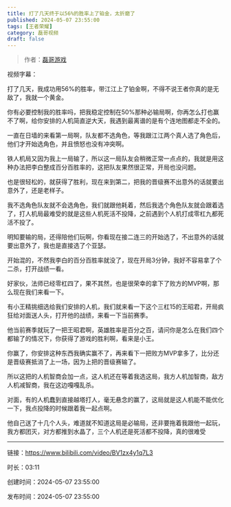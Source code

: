 ```yaml
---
title: 打了几天终于以56%的胜率上了铂金，太折磨了
published: 2024-05-07 23:55:00
tags: [王者荣耀]
category: 磊哥视频
draft: false
---
```



> 作者：[磊哥游戏](https://space.bilibili.com/268941858?spm_id_from=333.788.upinfo.head.click)

视频字幕：

打了几天，我成功用56%的胜率，带江江上了铂金啊，不得不说王者你真的是无敌了，我就一个黄金。

你有必要控制我的胜率吗，把我稳定控制在50%那种必输局啊，你再怎么打也赢不了啊，给你安排的人机简直逆大天，我遇到最离谱的是有个连地图都走不全的。

一直在日墙的来看第一局啊，队友都不选角色，等我跟江江两个真人选了角色后，他们才开始选角色，并且愤怒也没有冲突啊。

铁人机局又因为我上一局输了，所以这一局队友会稍微正常一点点的，我就是用这种办法把李白整成百分百胜率的，这把队友果然很正常，开局也没问题。

也是很轻松的，就获得了胜利，现在来到第二，把我的晋级赛不出意外的话就要出意外了，还是老样子。

我不选角色队友就不会选角色，我们就跟他耗着，然后我选个角色队友就会跟着选了，打人机局最难受的就是这些人机死活不投降，之前遇到个人机打成零杠九都死活不投了。

明知要输的局，还得陪他们玩啊，你看现在接二连三的开始选了，不出意外的话就要出意外了，我也是直接选了个亚瑟。

开始混的，不然我李白的百分百胜率就没了，现在开局3分钟，我好不容易拿了个二杀，打开战绩一看。

好家伙，法师已经零杠四了，果不其然，也是很荣幸的拿下了败方的MVP啊，那么现在我们来看一下。

有小王精挑细选给我们安排的人机，我们就来看一下这个三杠15的王昭君，开局疯狂给对面送人头，打开他的战绩，来看一下当前赛季。

他当前赛季就玩了一把王昭君啊，英雄胜率是百分之百，请问你是怎么在我们四个都输了的情况下，你获得了游戏的胜利啊，看来是小王。

你赢了，你安排这种东西我确实赢不了，再来看下一把败方MVP拿多了，比分还是晋级赛抵消了上一场，因为上把的晋级赛输了。

所以这把的人机智商会加一点，这人机还在等着我选这局，我方人机加智商，敌方人机减智商，我在这边嘎嘎乱杀。

对面，有的人机蠢到直接越塔打人，毫无悬念的赢了，这局就是这人机能不能优化一下，我点投降的时候跟着我一起点啊。

他自己送了十几个人头，难道就不知道这局是必输局，还非要拖着我跟他一起玩，我方都团灭，对方都推到水晶了，三个人机还是死活都不投降，真的很难受

---


链接：https://www.bilibili.com/video/BV1zx4y1q7L3



时长：03:11

创建时间：2024-05-07 23:55:00

发布时间：2024-05-07 23:55:00
